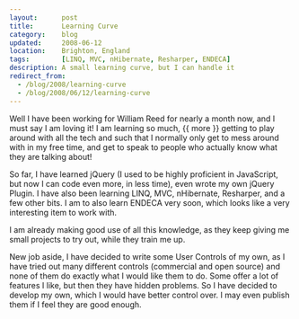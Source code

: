```yaml
---
layout:      post
title:       Learning Curve
category:    blog
updated:     2008-06-12
location:    Brighton, England
tags:        [LINQ, MVC, nHibernate, Resharper, ENDECA]
description: A small learning curve, but I can handle it
redirect_from:
  - /blog/2008/learning-curve
  - /blog/2008/06/12/learning-curve
---
```

Well I have been working for William Reed for nearly a month now, and I must say I am loving it! I am learning so much, {{ more }} getting to play around with all the tech and such that I normally only get to mess around with in my free time, and get to speak to people who actually know what they are talking about!

So far, I have learned jQuery (I used to be highly proficient in JavaScript, but now I can code even more, in less time), even wrote my own jQuery Plugin. I have also been learning LINQ, MVC, nHibernate, Resharper, and a few other bits. I am to also learn ENDECA very soon, which looks like a very interesting item to work with.

I am already making good use of all this knowledge, as they keep giving me small projects to try out, while they train me up.

New job aside, I have decided to write some User Controls of my own, as I have tried out many different controls (commercial and open source) and none of them do exactly what I would like them to do. Some offer a lot of features I like, but then they have hidden problems. So I have decided to develop my own, which I would have better control over. I may even publish them if I feel they are good enough.
